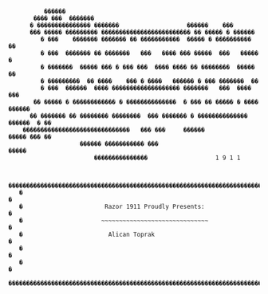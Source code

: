 
              ������
           ���� ���  �������
          � ��������������� �������                   ������    ���
          ��� ����� ��������� ������������������������� �� ����� � ������
             � ���    ������� ������� �� �����������  ����� � ���������� ��
             � ���  ������� �� �������   ���   ���� ��� �����  ���   ����� �
             � �������  ����� ��� � ��� ���  ���� ���� �� ��������  ����� ��
             � ���������  �� ����    ��� � ����   ������ � ��� �������  ��
             � ���  ������  ���� ������������������� �������   ���  ���� ���
           �� ����� � ������������ � ��������������  � ��� �� ����� � ����  ������
          �� ������� �� �������� ��������  ��� ������� � �������������� ������  � ��
        ������������������������������   ��� ���     ������            ����� ��� ��
                        ������ ����������� ���                              �����
                            ���������������                   1 9 1 1


       ����������������������������������������������������������������������������Ŀ
       �                                                                            �
       �                       Razor 1911 Proudly Presents:                         �
       �                      ~~~~~~~~~~~~~~~~~~~~~~~~~~~~~~                        �
       �                        Alican Toprak                                       �
       �                                                                            �
       �                                                                            �
       ������������������������������������������������������������������������������


